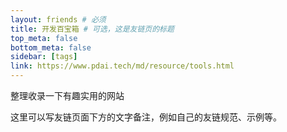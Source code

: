 ```yaml
---
layout: friends # 必须
title: 开发百宝箱 # 可选，这是友链页的标题
top_meta: false
bottom_meta: false
sidebar: [tags]
link: https://www.pdai.tech/md/resource/tools.html
---
```

整理收录一下有趣实用的网站
<!-- more -->
这里可以写友链页面下方的文字备注，例如自己的友链规范、示例等。
